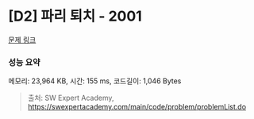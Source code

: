 # [D2] 파리 퇴치 - 2001 

[문제 링크](https://swexpertacademy.com/main/code/problem/problemDetail.do?contestProbId=AV5PzOCKAigDFAUq) 

### 성능 요약

메모리: 23,964 KB, 시간: 155 ms, 코드길이: 1,046 Bytes



> 출처: SW Expert Academy, https://swexpertacademy.com/main/code/problem/problemList.do